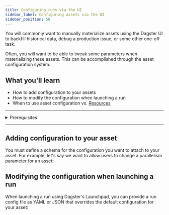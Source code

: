 ```yaml
---
title: Configuring runs via the UI
sidebar_label: Configuring assets via the UI
sidebar_position: 50
---
```


You will commonly want to manually materialize assets using the Dagster UI to backfill historical data, debug a production issue, or some other one-off task.

Often, you will want to be able to tweak some parameters when materializing these assets. This can be accomplished through the asset configuration system.

## What you'll learn

- How to add configuration to your assets
- How to modify the configuration when launching a run
- When to use asset configuration vs. [Resources](/docs/concepts/resources)

---

<details>
  <summary>Prerequisites</summary>

To follow the steps in this guide, you'll need:

- A basic understanding of Dagster and assets. See the [Quick Start](/tutorial/quick-start) tutorial for an overview.
- Passing familiarity with [Pydantic](https://docs.pydantic.dev/latest/)
</details>

---

## Adding configuration to your asset

You must define a schema for the configuration you want to attach to your asset. For example, let's say we want to allow users to change a parallelism parameter for an asset:

<CodeExample filePath="guides/data-modeling/configuring-assets/config-schema.py" language="python" title="Adding configuration" />

## Modifying the configuration when launching a run

When launching a run using Dagster's Launchpad, you can provide a run config file as YAML or JSON that overrides the default configuration for your asset:

<CodeExample filePath="guides/data-modeling/configuring-assets/run_config.yaml" language="yaml" title="Run config provided via UI" />
